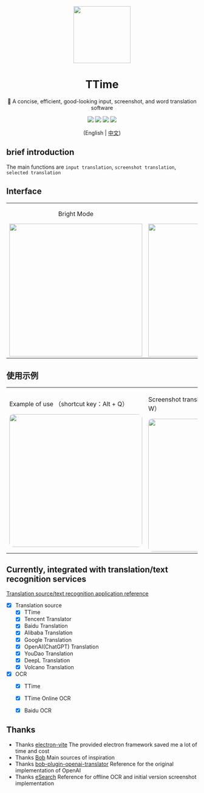 <div align='center'>

  <img width="150px" src="https://ttime.timerecord.cn/img/logo.png"/>

  # TTime

  🚀 A concise, efficient, good-looking input, screenshot, and word translation software

  <a href="https://ttime.timerecord.cn"><img src="https://img.shields.io/badge/%E5%AE%98%E6%96%B9%E7%BD%91%E7%AB%99-ttime.timerecord.cn-brightgreen?logo=Safari"/></a>
  <a href="https://ttime.timerecord.cn"><img src="https://img.shields.io/badge/-Windows-blue?logo=windows&logoColor=white" /></a>
  <a href="https://ttime.timerecord.cn"><img src="https://img.shields.io/badge/-macOS-black?&logo=apple&logoColor=white" /></a>
  <a href="JavaScript:;"><img src="https://img.shields.io/github/license/InkTimeRecord/TTime"/></a>

  (English | [中文](README.md))

</div>

## brief introduction

The main functions are `input translation`, `screenshot translation`, `selected translation`

## Interface
<div>
  <table width='100%'>
    <tr align='center'>
        <td>
        <p>Bright Mode</p>
        <img width="350px" src="https://raw.githubusercontent.com/InkTimeRecord/TTime/dev/README.assets/translate.png"/>
        </td>
        <td>
        <p>Dark Mode</p>
        <img width="350px" src="https://raw.githubusercontent.com/InkTimeRecord/TTime/dev/README.assets/translate-dark.png"/>
        </td>
    </tr>
  </table>
</div>

## 使用示例
<div align="center">
  <table>
    <tr>
        <td>
        <p>Example of use （shortcut key：Alt + Q）</p>
        <img width="350px" style='border-radius: 10px;' src="https://raw.githubusercontent.com/InkTimeRecord/TTime/dev/README.assets/input.gif"/>
        </td>
        <td>
        <p>Screenshot translation （shortcut key：Alt + W）</p>
        <img width="350px" style='border-radius: 10px;' src="https://raw.githubusercontent.com/InkTimeRecord/TTime/dev/README.assets/screenshot.gif"/>
        </td>
        <td>
          <p>Selected translation （shortcut key：Alt + E）</p>
          <img width="350px" style='border-radius: 10px;' src="https://raw.githubusercontent.com/InkTimeRecord/TTime/dev/README.assets/choice.gif"/>
        </td>
    </tr>
  </table>
</div>

## Currently, integrated with translation/text recognition services
[Translation source/text recognition application reference](https://ttime.timerecord.cn/pages/93e0f8/#%E7%BF%BB%E8%AF%91%E6%BA%90%E4%BB%8B%E7%BB%8D)

- [x] Translation source
  - [x] TTime
  - [x] Tencent Translator
  - [x] Baidu Translation
  - [x] Alibaba Translation
  - [x] Google Translation
  - [x] OpenAI(ChatGPT) Translation
  - [x] YouDao Translation
  - [x] DeepL Translation
  - [x] Volcano Translation

- [x] OCR
  - [x] TTime
  - [x] TTime Online OCR
  - [x] Baidu OCR


## Thanks
* Thanks [electron-vite](https://github.com/alex8088/electron-vite) The provided electron framework saved me a lot of time and cost
* Thanks [Bob](https://github.com/ripperhe/Bob) Main sources of inspiration
* Thanks [bob-plugin-openai-translator](https://github.com/yetone/bob-plugin-openai-translator) Reference for the original implementation of OpenAI
* Thanks [eSearch](https://github.com/xushengfeng/eSearch) Reference for offline OCR and initial version screenshot implementation
